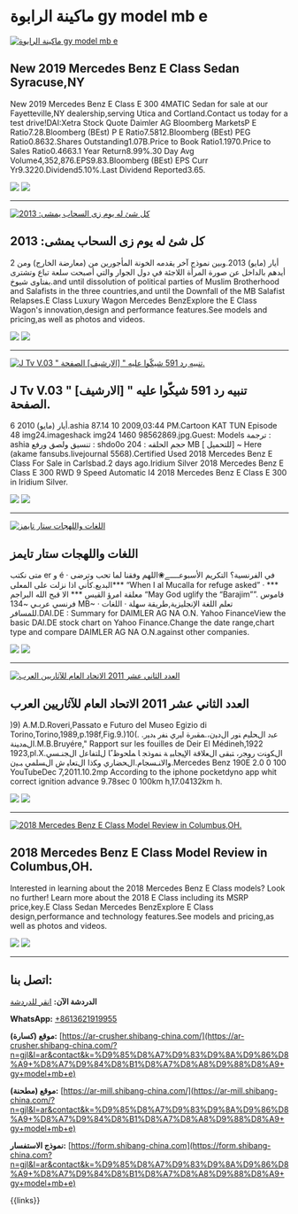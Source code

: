 # ماكينة الرابوة gy model mb e

<a href="https://swt.shibang-china.com/?n=gjl&l=ar&img&k=%D9%85%D8%A7%D9%83%D9%8A%D9%86%D8%A9+%D8%A7%D9%84%D8%B1%D8%A7%D8%A8%D9%88%D8%A9+gy+model+mb+e" target="_blank">![ماكينة الرابوة gy model mb e](http://static.shibang-china.com/all-800x300/487.jpg)</a>

## New 2019 Mercedes Benz E Class Sedan Syracuse,NY
New 2019 Mercedes Benz E Class E 300 4MATIC Sedan for sale at our Fayetteville,NY dealership,serving Utica and Cortland.Contact us today for a test drive!DAI:Xetra Stock Quote Daimler AG Bloomberg MarketsP E Ratio7.28.Bloomberg (BEst) P E Ratio7.5812.Bloomberg (BEst) PEG Ratio0.8632.Shares Outstanding1.07B.Price to Book Ratio1.1970.Price to Sales Ratio0.4663.1 Year Return8.99%.30 Day Avg Volume4,352,876.EPS9.83.Bloomberg (BEst) EPS Curr Yr9.3220.Dividend5.10%.Last Dividend Reported3.65.


<a href="https://whatsapp.shibangsoft.com/WhatsApp.php" target="_blank" title="WhatsApp">![](http://static.shibang-china.com/icon/whatsapp.png)</a> <a href="https://swt.shibang-china.com/?n=gjl&l=ar&icon&k=%D9%85%D8%A7%D9%83%D9%8A%D9%86%D8%A9+%D8%A7%D9%84%D8%B1%D8%A7%D8%A8%D9%88%D8%A9+gy+model+mb+e" target="_blank">![](http://static.shibang-china.com/icon/chat-ar.png)</a>

---

<a href="https://swt.shibang-china.com/?n=gjl&l=ar&img&k=%D9%85%D8%A7%D9%83%D9%8A%D9%86%D8%A9+%D8%A7%D9%84%D8%B1%D8%A7%D8%A8%D9%88%D8%A9+gy+model+mb+e" target="_blank">![كل شئ له يوم زى السحاب يمشى: 2013](http://static.shibang-china.com/all-800x300/372.jpg)</a>

## كل شئ له يوم زى السحاب يمشى: 2013
2 أيار (مايو) 2013.وبين نموذج آخر يقدمه الخونة المأجورين من (معارضة الخارج) ومن أيدهم بالداخل عن صورة المرأة اللاجئة في دول الجوار والتي أصبحت سلعة تباع وتشترى بفتاوى شيوخ.and until dissolution of political parties of Muslim Brotherhood and Salafists in the three countries,and until the Downfall of the MB Salafist Relapses.E Class Luxury Wagon Mercedes BenzExplore the E Class Wagon&#39;s innovation,design and performance features.See models and pricing,as well as photos and videos.


<a href="https://whatsapp.shibangsoft.com/WhatsApp.php" target="_blank" title="WhatsApp">![](http://static.shibang-china.com/icon/whatsapp.png)</a> <a href="https://swt.shibang-china.com/?n=gjl&l=ar&icon&k=%D9%85%D8%A7%D9%83%D9%8A%D9%86%D8%A9+%D8%A7%D9%84%D8%B1%D8%A7%D8%A8%D9%88%D8%A9+gy+model+mb+e" target="_blank">![](http://static.shibang-china.com/icon/chat-ar.png)</a>

---

<a href="https://swt.shibang-china.com/?n=gjl&l=ar&img&k=%D9%85%D8%A7%D9%83%D9%8A%D9%86%D8%A9+%D8%A7%D9%84%D8%B1%D8%A7%D8%A8%D9%88%D8%A9+gy+model+mb+e" target="_blank">![J Tv  V.03 &quot; تنبيه رد 591 شيكّوا عليه &quot; [الارشيف] الصفحة.](http://static.shibang-china.com/all-800x300/984.jpg)</a>

## J Tv  V.03 &quot; تنبيه رد 591 شيكّوا عليه &quot; [الارشيف] الصفحة.
6 أيار (مايو) 2010.ashia 87.14 10 2009,03:44 PM.Cartoon KAT TUN Episode 48 img24.imageshack img24 1460 98562869.jpg.Guest: Models ترجمة : ashia تنسيق ولصق ورفع : shdo0o حجم الحلقه : 204 MB [ للتحميل] ~ Here (akame fansubs.livejournal 5568).Certified Used 2018 Mercedes Benz E Class For Sale in Carlsbad.2 days ago.Iridium Silver 2018 Mercedes Benz E Class E 300 RWD 9 Speed Automatic I4 2018 Mercedes Benz E Class E 300 in Iridium Silver.


<a href="https://whatsapp.shibangsoft.com/WhatsApp.php" target="_blank" title="WhatsApp">![](http://static.shibang-china.com/icon/whatsapp.png)</a> <a href="https://swt.shibang-china.com/?n=gjl&l=ar&icon&k=%D9%85%D8%A7%D9%83%D9%8A%D9%86%D8%A9+%D8%A7%D9%84%D8%B1%D8%A7%D8%A8%D9%88%D8%A9+gy+model+mb+e" target="_blank">![](http://static.shibang-china.com/icon/chat-ar.png)</a>

---

<a href="https://swt.shibang-china.com/?n=gjl&l=ar&img&k=%D9%85%D8%A7%D9%83%D9%8A%D9%86%D8%A9+%D8%A7%D9%84%D8%B1%D8%A7%D8%A8%D9%88%D8%A9+gy+model+mb+e" target="_blank">![اللغات واللهجات ستار تايمز](http://static.shibang-china.com/all-800x300/1180.jpg)</a>

## اللغات واللهجات ستار تايمز
متى نكتب er و é في الفرنسية؟ التكريم الأسبوعــــے❀اللهم وفقنا لما تحب وترضى &middot; ***البديع.كأني اذا نزلت على المعلى “When I al Mucalla for refuge asked” &middot; *** معلقة امرؤ القيس *** الا قبح الله البراجم “May God uglify the “Barajim””. قاموس فرنسي عربـي ~134 MB~ &middot; تعلم اللغة الإنجليزية,طريقة سهلة &middot; اللغات للمسافر.DAI.DE : Summary for DAIMLER AG NA O.N. Yahoo FinanceView the basic DAI.DE stock chart on Yahoo Finance.Change the date range,chart type and compare DAIMLER AG NA O.N.against other companies.


<a href="https://whatsapp.shibangsoft.com/WhatsApp.php" target="_blank" title="WhatsApp">![](http://static.shibang-china.com/icon/whatsapp.png)</a> <a href="https://swt.shibang-china.com/?n=gjl&l=ar&icon&k=%D9%85%D8%A7%D9%83%D9%8A%D9%86%D8%A9+%D8%A7%D9%84%D8%B1%D8%A7%D8%A8%D9%88%D8%A9+gy+model+mb+e" target="_blank">![](http://static.shibang-china.com/icon/chat-ar.png)</a>

---

<a href="https://swt.shibang-china.com/?n=gjl&l=ar&img&k=%D9%85%D8%A7%D9%83%D9%8A%D9%86%D8%A9+%D8%A7%D9%84%D8%B1%D8%A7%D8%A8%D9%88%D8%A9+gy+model+mb+e" target="_blank">![العدد الثاني عشر 2011 الاتحاد العام للآثاريين العرب](http://static.shibang-china.com/all-800x300/441.jpg)</a>

## العدد الثاني عشر 2011 الاتحاد العام للآثاريين العرب
)9) A.M.D.Roveri,Passato e Futuro del Museo Egizio di Torino,Torino,1989,p.198f,Fig.9.)10(. .ﻋﺒﺩ ﺍﻝﺤﻠﻴﻡ ﻨﻭﺭ ﺍﻝﺩﻴﻥ،.ﻤﻘﺒﺭﺓ ﺍﻴﺭﻱ ﻨﻔﺭ ﺒﺩﻴﺭ ﺍﻝﻤﺩﻴﻨﺔ.M.B.Bruyére,&quot; Rapport sur les fouilles de Deir El Médineh,1922 1923,pl.X.ﺍﻝﻜﻭﻨﺕ ﺭﻭﺠﺭ، ﺘﺒﻘﻰ ﺍﻝﻌﻼﻗﺔ ﺍﻹﻴﺠﺎﺒﻴ ﺔ ﻨﻤﻭﺫﺠ ﺎ ﻤﻠﺤﻭﻅﹰﺎ ﻝﻠﺘﻔﺎﻋل ﺍﻝﺠﻨـﺴﻲ ﻭﺍﻻﻨـﺴﺠﺎﻡ.ﺍﻝﺤﻀﺎﺭﻱ ﻭﻜﺫﺍ ﺍﻝﺘﻌﺎﻴ ﺵ ﺍﻝﺴﻠﻤﻲ ﺒـﻴﻥ.Mercedes Benz 190E 2.0 0 100 YouTubeDec 7,2011.10.2mp According to the iphone pocketdyno app whit correct ignition advance 9.78sec 0 100km h,17.04132km h.


<a href="https://whatsapp.shibangsoft.com/WhatsApp.php" target="_blank" title="WhatsApp">![](http://static.shibang-china.com/icon/whatsapp.png)</a> <a href="https://swt.shibang-china.com/?n=gjl&l=ar&icon&k=%D9%85%D8%A7%D9%83%D9%8A%D9%86%D8%A9+%D8%A7%D9%84%D8%B1%D8%A7%D8%A8%D9%88%D8%A9+gy+model+mb+e" target="_blank">![](http://static.shibang-china.com/icon/chat-ar.png)</a>

---

<a href="https://swt.shibang-china.com/?n=gjl&l=ar&img&k=%D9%85%D8%A7%D9%83%D9%8A%D9%86%D8%A9+%D8%A7%D9%84%D8%B1%D8%A7%D8%A8%D9%88%D8%A9+gy+model+mb+e" target="_blank">![2018 Mercedes Benz E Class Model Review in Columbus,OH.](http://static.shibang-china.com/all-800x300/952.jpg)</a>

## 2018 Mercedes Benz E Class Model Review in Columbus,OH.
Interested in learning about the 2018 Mercedes Benz E Class models? Look no further! Learn more about the 2018 E Class including its MSRP price,key.E Class Sedan Mercedes BenzExplore E Class design,performance and technology features.See models and pricing,as well as photos and videos.


<a href="https://whatsapp.shibangsoft.com/WhatsApp.php" target="_blank" title="WhatsApp">![](http://static.shibang-china.com/icon/whatsapp.png)</a> <a href="https://swt.shibang-china.com/?n=gjl&l=ar&icon&k=%D9%85%D8%A7%D9%83%D9%8A%D9%86%D8%A9+%D8%A7%D9%84%D8%B1%D8%A7%D8%A8%D9%88%D8%A9+gy+model+mb+e" target="_blank">![](http://static.shibang-china.com/icon/chat-ar.png)</a>

---
## اتصل بنا:

**الدردشة الآن:** [انقر للدردشة](https://swt.shibang-china.com?n=gjl&l=ar&contact&k=%D9%85%D8%A7%D9%83%D9%8A%D9%86%D8%A9+%D8%A7%D9%84%D8%B1%D8%A7%D8%A8%D9%88%D8%A9+gy+model+mb+e)

**WhatsApp:**  [+8613621919955](https://whatsapp.shibangsoft.com/WhatsApp.php)

**موقع (كسارة):** [https://ar-crusher.shibang-china.com/](https://ar-crusher.shibang-china.com/?n=gjl&l=ar&contact&k=%D9%85%D8%A7%D9%83%D9%8A%D9%86%D8%A9+%D8%A7%D9%84%D8%B1%D8%A7%D8%A8%D9%88%D8%A9+gy+model+mb+e)

**موقع (مطحنة):** [https://ar-mill.shibang-china.com/](https://ar-mill.shibang-china.com/?n=gjl&l=ar&contact&k=%D9%85%D8%A7%D9%83%D9%8A%D9%86%D8%A9+%D8%A7%D9%84%D8%B1%D8%A7%D8%A8%D9%88%D8%A9+gy+model+mb+e)

**نموذج الاستفسار:** [https://form.shibang-china.com](https://form.shibang-china.com?n=gjl&l=ar&contact&k=%D9%85%D8%A7%D9%83%D9%8A%D9%86%D8%A9+%D8%A7%D9%84%D8%B1%D8%A7%D8%A8%D9%88%D8%A9+gy+model+mb+e)

{{links}}